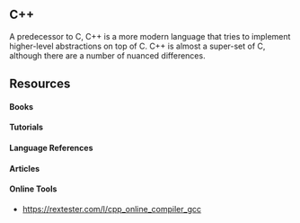 ## C++
A predecessor to C, C++ is a more modern language that tries to implement higher-level abstractions on top of C. C++ is almost a super-set of C, although there are a number of nuanced differences.

## Resources

#### Books

#### Tutorials

#### Language References

#### Articles

#### Online Tools
- https://rextester.com/l/cpp_online_compiler_gcc
